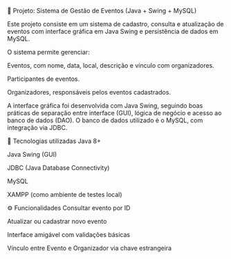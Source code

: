 📌 Projeto: Sistema de Gestão de Eventos (Java + Swing + MySQL)

Este projeto consiste em um sistema de cadastro, consulta e atualização de eventos com interface gráfica em Java Swing e persistência de dados em MySQL.

O sistema permite gerenciar:

Eventos, com nome, data, local, descrição e vínculo com organizadores.

Participantes de eventos.

Organizadores, responsáveis pelos eventos cadastrados.

A interface gráfica foi desenvolvida com Java Swing, seguindo boas práticas de separação entre interface (GUI), lógica de negócio e acesso ao banco de dados (DAO). O banco de dados utilizado é o MySQL, com integração via JDBC.

🔧 Tecnologias utilizadas
Java 8+

Java Swing (GUI)

JDBC (Java Database Connectivity)

MySQL

XAMPP (como ambiente de testes local)

⚙️ Funcionalidades
Consultar evento por ID

Atualizar ou cadastrar novo evento

Interface amigável com validações básicas

Vínculo entre Evento e Organizador via chave estrangeira
